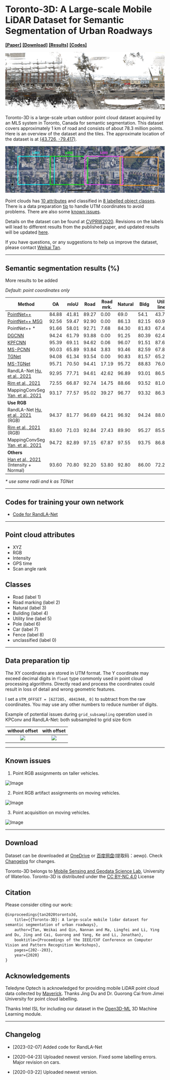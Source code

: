 # Toronto-3D: A Large-scale Mobile LiDAR Dataset for Semantic Segmentation of Urban Roadways

[**[Paper]**](https://openaccess.thecvf.com/content_CVPRW_2020/html/w11/Tan_Toronto-3D_A_Large-Scale_Mobile_LiDAR_Dataset_for_Semantic_Segmentation_of_CVPRW_2020_paper.html) [**[Download]**](#download) [**[Results]**](#results) [**[Codes]**](#code)

![Image](Screenshots/Sample_RGB.png)


Toronto-3D is a large-scale urban outdoor point cloud dataset acquired by an MLS system in Toronto, Canada for semantic segmentation. This dataset covers approximately 1 km of road and consists of about 78.3 million points. Here is an overview of the dataset and the tiles. The approximate location of the dataset is at [(43.726, -79.417)](https://goo.gl/maps/g6mXjzVfw9pKbL546).

![Image](Screenshots/Overview.png)

Point clouds has [10 attributes](#attributes) and classified in [8 labelled object classes](#classes). There is a data preparation [tip](#tip) to handle UTM coordinates to avoid problems. There are also some [known issues](#issues).

Details on the dataset can be found at [CVPRW2020](http://openaccess.thecvf.com/content_CVPRW_2020/html/w11/Tan_Toronto-3D_A_Large-Scale_Mobile_LiDAR_Dataset_for_Semantic_Segmentation_of_CVPRW_2020_paper.html). Revisions on the labels will lead to different results from the published paper, and updated results will be updated [here](#results).

If you have questions, or any suggestions to help us improve the dataset, please contact [Weikai Tan](mailto:weikai.tan@uwaterloo.ca).

---
## <a name="results"></a> Semantic segmentation results (%)

More results to be added

*Default: point coordinates only*


| Method          | OA     | mIoU   | Road   | Road mrk. | Natural | Bldg | Util. line | Pole   | Car    | Fence  |
|------------------|--------|--------|--------|----------|---------|----------|-----------|--------|--------|--------|
| [PointNet++](https://github.com/charlesq34/pointnet2/blob/42926632a3c33461aebfbee2d829098b30a23aaa/models/pointnet2_sem_seg.py#L18)       | 84.88 | 41.81 | 89.27 | 0.00    | 69.0 | 54.1 | 43.7 | 23.3 | 52.0 | 3.0  |
| [PointNet++ MSG](https://github.com/charlesq34/pointnet2/blob/42926632a3c33461aebfbee2d829098b30a23aaa/models/pointnet2_cls_msg.py#L17) | 92.56 | 59.47 | 92.90 | 0.00    | 86.13  | 82.15   | 60.96    | 62.81 | 76.41 | 14.43 |
| PointNet++ *     | 91.66 | 58.01 | 92.71 | 7.68    | 84.30  | 81.83   | 67.44    | 63.30 | 60.92 | 5.92  |
| [DGCNN](https://github.com/WangYueFt/dgcnn/blob/20fdb459ca5d10fe8aba1d296e66340f65990b85/tensorflow/sem_seg/model.py#L20)  | 94.24 | 61.79 | 93.88 | 0.00 | 91.25 | 80.39 | 62.40 | 62.32 | 88.26 | 15.81 |
| [KPFCNN](https://github.com/HuguesTHOMAS/KPConv/blob/132fdc628fb4850548e931c8b02c6325e7cac85e/training_NPM3D.py#L49)           | 95.39 | 69.11 | 94.62 | 0.06    | 96.07  | 91.51   | 87.68    | 81.56 | 85.66 | 15.72 |
| [MS-PCNN](https://doi.org/10.1109/TITS.2019.2961060) | 90.03 | 65.89 | 93.84 | 3.83 | 93.46 | 82.59 | 67.80 | 71.95 | 91.12 | 22.50 |
| [TGNet](https://doi.org/10.1109/TGRS.2019.2958517) | 94.08 | 61.34 | 93.54 | 0.00    | 90.83  | 81.57   | 65.26    | 62.98 | 88.73 | 7.85  |
| [MS-TGNet](https://openaccess.thecvf.com/content_CVPRW_2020/html/w11/Tan_Toronto-3D_A_Large-Scale_Mobile_LiDAR_Dataset_for_Semantic_Segmentation_of_CVPRW_2020_paper.html)  | 95.71 | 70.50 | 94.41 | 17.19   | 95.72  | 88.83   | 76.01    | 73.97 | 94.24 | 23.64 |
| RandLA-Net [Hu, et al., 2021](https://doi.org/10.1109/TPAMI.2021.3083288) | 92.95 | 77.71 | 94.61 | 42.62 | 96.89 | 93.01 | 86.51 | 78.07 | 92.85 | 37.12 |
| [Rim et al., 2021](https://doi.org/10.3390/rs13163121) | 72.55 | 66.87 | 92.74 | 14.75 | 88.66 | 93.52 | 81.03 | 67.71 | 39.65 | 56.90 |
| MappingConvSeg [Yan, et al., 2021](https://doi.org/10.1109/LGRS.2021.3107006) | 93.17 | 77.57 | 95.02 | 39.27 | 96.77 | 93.32 | 86.37 | 79.11 | 89.81 | 40.89 |
| **Use RGB**
| RandLA-Net [Hu, et al., 2021](https://doi.org/10.1109/TPAMI.2021.3083288) (RGB)| 94.37 | 81.77 | 96.69 | 64.21 | 96.92 | 94.24 | 88.06 | 77.84 | 93.37 | 42.86 |
| [Rim et al., 2021](https://doi.org/10.3390/rs13163121) (RGB) | 83.60 | 71.03 | 92.84 | 27.43 | 89.90 | 95.27 | 85.59 | 74.50 | 44.41 | 58.30 |
| MappingConvSeg [Yan, et al., 2021](https://doi.org/10.1109/LGRS.2021.3107006) | 94.72 | 82.89 | 97.15 | 67.87 | 97.55 | 93.75 | 86.88 | 82.12 | 93.72 | 44.11 |
| **Others**
| [Han et al., 2021](https://doi.org/10.1016/j.isprsjprs.2021.03.001) (Intensity + Normal) | 93.60 | 70.80 | 92.20 | 53.80 | 92.80 | 86.00 | 72.20 | 72.50 | 75.70 | 21.20 |


*\* use same radii and k as TGNet*


---
## <a name="code"></a> Codes for training your own network
* [Code for RandLA-Net](https://github.com/WeikaiTan/RandLA-Net.git)

---
## <a name="attributes"></a> Point cloud attributes 
* XYZ
* RGB
* Intensity
* GPS time
* Scan angle rank

## <a name="classes"></a> Classes 
* Road (label 1) 
* Road marking (label 2)
* Natural (label 3)
* Building (label 4)
* Utility line (label 5)
* Pole (label 6)
* Car (label 7)
* Fence (label 8)
* unclassified (label 0)

---
## <a name="tip"></a> Data preparation tip
The XY coordinates are stored in UTM format. The Y coordinate may exceed decimal digits in `float` type commonly used in point cloud processing algorithms. Directly read and process the coordinates could result in loss of detail and wrong geometric features.

I set a `UTM_OFFSET = [627285, 4841948, 0]` to subtract from the raw coordinates. You may use any other numbers to reduce number of digits.

Example of potential issues during `grid_subsampling` operation used in KPConv and RandLA-Net: both subsampled to grid size 6cm

| without offset | with offset |
|:--------------:|:-----------:|
| ![](Screenshots/without_offset.png) | ![](Screenshots/with_offset.png) |

---
## <a name="issues"></a> Known issues 

1. Point RGB assignments on taller vehicles.

![Image](Screenshots/Issue_1.png)

2. Point RGB artifact assignments on moving vehicles.

![Image](Screenshots/Issue_2.png)

3. Point acquisition on moving vehicles.

![Image](Screenshots/Issue_3.png)


---
## <a name="download"></a> Download

Dataset can be downloaded at [OneDrive](https://1drv.ms/u/s!Amlc6yZnF87psX6hKS8VOQllVvj4?e=yWhrYX) or [百度网盘](https://pan.baidu.com/s/16FVZqPU-I56rFRrGWoaxXA)(提取码：aewp).
Check [Changelog](#changelog) for changes.

Toronto-3D belongs to [Mobile Sensing and Geodata Science Lab](https://uwaterloo.ca/mobile-sensing/), University of Waterloo. Toronto-3D is distributed under the [CC BY-NC 4.0](https://creativecommons.org/licenses/by-nc/4.0/) License
## Citation

Please consider citing our work:

    @inproceedings{tan2020toronto3d,
        title={{Toronto-3D}: A large-scale mobile lidar dataset for semantic segmentation of urban roadways},
        author={Tan, Weikai and Qin, Nannan and Ma, Lingfei and Li, Ying and Du, Jing and Cai, Guorong and Yang, Ke and Li, Jonathan},
        booktitle={Proceedings of the IEEE/CVF Conference on Computer Vision and Pattern Recognition Workshops},
        pages={202--203},
        year={2020}
    }

## Acknowledgements

Teledyne Optech is acknowledged for providing mobile LiDAR point cloud data collected by [Maverick](https://www.teledyneoptech.com/en/products/mobile-survey/maverick/). Thanks Jing Du and Dr. Guorong Cai from Jimei University for point cloud labelling.

Thanks Intel ISL for including our dataset in the [Open3D-ML](https://github.com/intel-isl/Open3D-ML) 3D Machine Learning module.

---
## <a name="changelog"></a> Changelog 
* [2023-02-07] Added code for RandLA-Net

* [2020-04-23] Uploaded newest version. Fixed some labelling errors. Major revision on cars.

* [2020-03-22] Uploaded newest version.